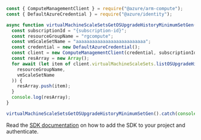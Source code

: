 ```javascript
const { ComputeManagementClient } = require("@azure/arm-compute");
const { DefaultAzureCredential } = require("@azure/identity");

async function virtualMachineScaleSetsGetOSUpgradeHistoryMinimumSetGen() {
  const subscriptionId = "{subscription-id}";
  const resourceGroupName = "rgcompute";
  const vmScaleSetName = "aaaaaaaaaaaaaaaaaaaaaaaaaa";
  const credential = new DefaultAzureCredential();
  const client = new ComputeManagementClient(credential, subscriptionId);
  const resArray = new Array();
  for await (let item of client.virtualMachineScaleSets.listOSUpgradeHistory(
    resourceGroupName,
    vmScaleSetName
  )) {
    resArray.push(item);
  }
  console.log(resArray);
}

virtualMachineScaleSetsGetOSUpgradeHistoryMinimumSetGen().catch(console.error);
```

Read the [SDK documentation](https://github.com/Azure/azure-sdk-for-js/blob/%40azure%2Farm-compute_17.3.1/sdk/compute/arm-compute/README.md) on how to add the SDK to your project and authenticate.

